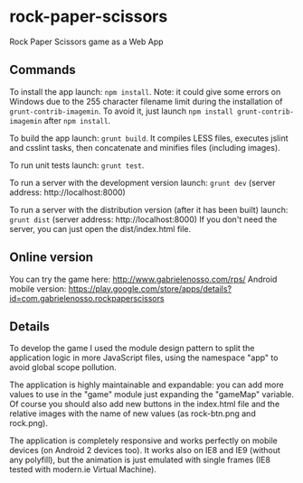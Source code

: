 rock-paper-scissors
===================

Rock Paper Scissors game as a Web App

## Commands
To install the app launch: `npm install`.
Note: it could give some errors on Windows due to the 255 character filename limit during the installation of `grunt-contrib-imagemin`.
To avoid it, just launch `npm install grunt-contrib-imagemin` after `npm install`.

To build the app launch: `grunt build`.
It compiles LESS files, executes jslint and csslint tasks, then concatenate and minifies files (including images).

To run unit tests launch: `grunt test`.

To run a server with the development version launch:  `grunt dev`  (server address: http://localhost:8000)

To run a server with the distribution version (after it has been built) launch: `grunt dist` (server address: http://localhost:8000)
If you don't need the server, you can just open the dist/index.html file.


## Online version
You can try the game here: http://www.gabrielenosso.com/rps/
Android mobile version: https://play.google.com/store/apps/details?id=com.gabrielenosso.rockpaperscissors

## Details
To develop the game I used the module design pattern to split the application logic in more JavaScript files, using the namespace "app" to avoid global scope pollution.

The application is highly maintainable and expandable: you can add more values to use in the "game" module just expanding the "gameMap" variable.
Of course you should also add new buttons in the index.html file and the relative images with the name of new values (as rock-btn.png and rock.png).

The application is completely responsive and works perfectly on mobile devices (on Android 2 devices too).
It works also on IE8 and IE9 (without any polyfill), but the animation is just emulated with single frames (IE8 tested with modern.ie Virtual Machine).